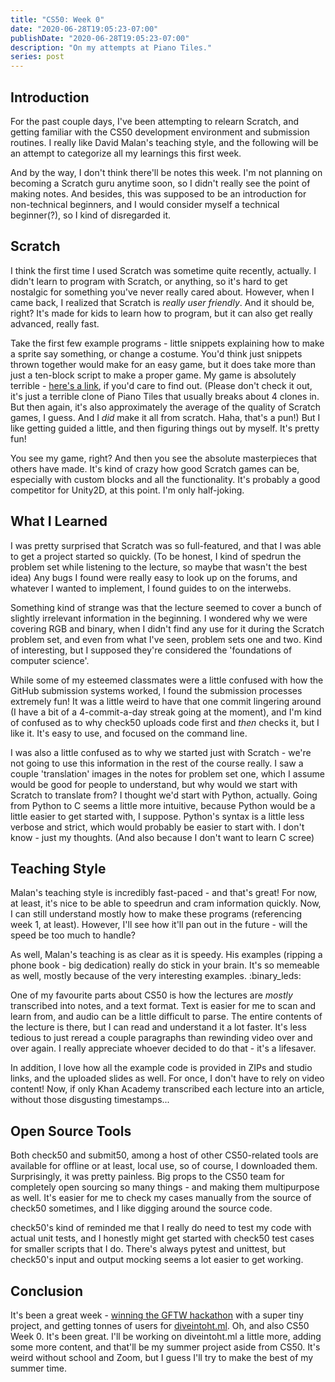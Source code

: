 ```yaml
---
title: "CS50: Week 0"
date: "2020-06-28T19:05:23-07:00"
publishDate: "2020-06-28T19:05:23-07:00"
description: "On my attempts at Piano Tiles."
series: post
---
```


## Introduction
For the past couple days, I've been attempting to relearn Scratch, and getting familiar with the CS50 development environment and submission routines. I really like David Malan's teaching style, and the following will be an attempt to categorize all my learnings this first week.

And by the way, I don't think there'll be notes this week. I'm not planning on becoming a Scratch guru anytime soon, so I didn't really see the point of making notes. And besides, this was supposed to be an introduction for non-technical beginners, and I would consider myself a technical beginner(?), so I kind of disregarded it. 

## Scratch
I think the first time I used Scratch was sometime quite recently, actually. I didn't learn to program with Scratch, or anything, so it's hard to get nostalgic for something you've never really cared about. However, when I came back, I realized that Scratch is *really user friendly*. And it should be, right? It's made for kids to learn how to program, but it can also get really advanced, really fast. 

Take the first few example programs - little snippets explaining how to make a sprite say something, or change a costume. You'd think just snippets thrown together would make for an easy game, but it does take more than just a ten-block script to make a proper game. My game is absolutely terrible - [here's a link](https://scratch.mit.edu/projects/405376909/), if you'd care to find out. (Please don't check it out, it's just a terrible clone of Piano Tiles that usually breaks about 4 clones in. But then again, it's also approximately the average of the quality of Scratch games, I guess. And I *did* make it all from scratch. Haha, that's a pun!) But I like getting guided a little, and then figuring things out by myself. It's pretty fun!

You see my game, right? And then you see the absolute masterpieces that others have made. It's kind of crazy how good Scratch games can be, especially with custom blocks and all the functionality. It's probably a good competitor for Unity2D, at this point. I'm only half-joking.

## What I Learned
I was pretty surprised that Scratch was so full-featured, and that I was able to get a project started so quickly. (To be honest, I kind of spedrun the problem set while listening to the lecture, so maybe that wasn't the best idea) Any bugs I found were really easy to look up on the forums, and whatever I wanted to implement, I found guides to on the interwebs.

Something kind of strange was that the lecture seemed to cover a bunch of slightly irrelevant information in the beginning. I wondered why we were covering RGB and binary, when I didn't find any use for it during the Scratch problem set, and even from what I've seen, problem sets one and two. Kind of interesting, but I supposed they're considered the 'foundations of computer science'.

While some of my esteemed classmates were a little confused with how the GitHub submission systems worked, I found the submission processes extremely fun! It was a little weird to have that one commit lingering around (I have a bit of a 4-commit-a-day streak going at the moment), and I'm kind of confused as to why check50 uploads code first and *then* checks it, but I like it. It's easy to use, and focused on the command line.

I was also a little confused as to why we started just with Scratch - we're not going to use this information in the rest of the course really. I saw a couple 'translation' images in the notes for problem set one, which I assume would be good for people to understand, but why would we start with Scratch to translate from? I thought we'd start with Python, actually. Going from Python to C seems a little more intuitive, because Python would be a little easier to get started with, I suppose. Python's syntax is a little less verbose and strict, which would probably be easier to start with. I don't know - just my thoughts. (And also because I don't want to learn C scree)

## Teaching Style
Malan's teaching style is incredibly fast-paced - and that's great! For now, at least, it's nice to be able to speedrun and cram information quickly. Now, I can still understand mostly how to make these programs (referencing week 1, at least). However, I'll see how it'll pan out in the future - will the speed be too much to handle?

As well, Malan's teaching is as clear as it is speedy. His examples (ripping a phone book - big dedication) really do stick in your brain. It's so memeable as well, mostly because of the very interesting examples. :binary_leds:

One of my favourite parts about CS50 is how the lectures are *mostly* transcribed into notes, and a text format. Text is easier for me to scan and learn from, and audio can be a little difficult to parse. The entire contents of the lecture is there, but I can read and understand it a lot faster. It's less tedious to just reread a couple paragraphs than rewinding video over and over again. I really appreciate whoever decided to do that - it's a lifesaver.

In addition, I love how all the example code is provided in ZIPs and studio links, and the uploaded slides as well. For once, I don't have to rely on video content! Now, if only Khan Academy transcribed each lecture into an article, without those disgusting timestamps...

## Open Source Tools
Both check50 and submit50, among a host of other CS50-related tools are available for offline or at least, local use, so of course, I downloaded them. Surprisingly, it was pretty painless. Big props to the CS50 team for completely open sourcing so many things - and making them multipurpose as well. It's easier for me to check my cases manually from the source of check50 sometimes, and I like digging around the source code. 

check50's kind of reminded me that I really do need to test my code with actual unit tests, and I honestly might get started with check50 test cases for smaller scripts that I do. There's always pytest and unittest, but check50's input and output mocking seems a lot easier to get working. 

## Conclusion
It's been a great week - [winning the GFTW hackathon](https://dev.to/devteam/announcing-the-grant-for-the-web-x-dev-hackathon-winners-1nl4) with a super tiny project, and getting tonnes of users for [diveintoht.ml](https://diveintoht.ml). Oh, and also CS50 Week 0. It's been great. I'll be working on diveintoht.ml a little more, adding some more content, and that'll be my summer project aside from CS50. It's weird without school and Zoom, but I guess I'll try to make the best of my summer time.